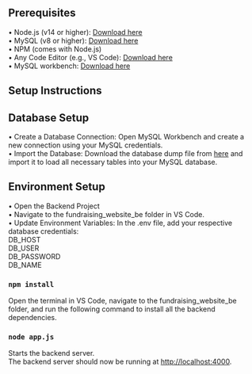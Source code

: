 ## Prerequisites

• Node.js (v14 or higher): [Download here](https://nodejs.org/en/download/prebuilt-installer)\
• MySQL (v8 or higher): [Download here](https://dev.mysql.com/downloads/installer/)\
• NPM (comes with Node.js)\
• Any Code Editor (e.g., VS Code): [Download here](https://code.visualstudio.com/download)\
• MySQL workbench: [Download here](https://dev.mysql.com/downloads/workbench/)

## Setup Instructions

## Database Setup

• Create a Database Connection: Open MySQL Workbench and create a new connection using your MySQL credentials.\
• Import the Database: Download the database dump file from [here](https://github.bath.ac.uk/msk98/databse_fundraising_website) and import it to load all necessary tables into your MySQL database.

## Environment Setup

• Open the Backend Project\
• Navigate to the fundraising_website_be folder in VS Code.\
• Update Environment Variables: In the .env file, add your respective database credentials:\
DB_HOST\
DB_USER\
DB_PASSWORD\
DB_NAME

### `npm install`

Open the terminal in VS Code, navigate to the fundraising_website_be folder, and run the following command to install all the backend dependencies.

### `node app.js`

Starts the backend server.\
The backend server should now be running at [http://localhost:4000](http://localhost:4000).
